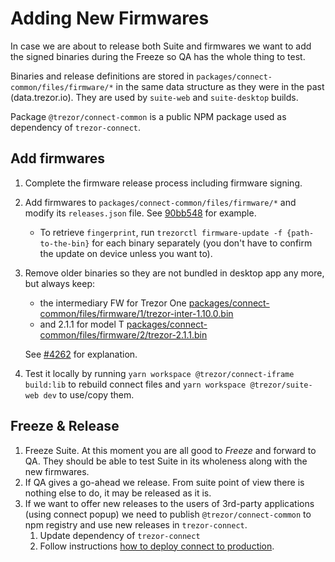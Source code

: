 # Adding New Firmwares

In case we are about to release both Suite and firmwares we want to add the signed binaries during the Freeze so QA has the whole thing to test.

Binaries and release definitions are stored in `packages/connect-common/files/firmware/*` in the same data structure as they were in the past (data.trezor.io). They are used by `suite-web` and `suite-desktop` builds.

Package `@trezor/connect-common` is a public NPM package used as dependency of `trezor-connect`.

## Add firmwares

1. Complete the firmware release process including firmware signing.
2. Add firmwares to `packages/connect-common/files/firmware/*` and modify its `releases.json` file. See [90bb548](https://github.com/trezor/trezor-suite/commit/90bb548aec06c9b4816c9a87b2ffa5fcade99f29) for example.
   - To retrieve `fingerprint`, run `trezorctl firmware-update -f {path-to-the-bin}` for each binary separately (you don't have to confirm the update on device unless you want to).
3. Remove older binaries so they are not bundled in desktop app any more, but always keep:
   - the intermediary FW for Trezor One [packages/connect-common/files/firmware/1/trezor-inter-1.10.0.bin](https://github.com/trezor/trezor-suite/blob/develop/packages/connect-common/files/firmware/1/trezor-inter-1.10.0.bin)
   - and 2.1.1 for model T [packages/connect-common/files/firmware/2/trezor-2.1.1.bin](https://github.com/trezor/trezor-suite/blob/develop/packages/connect-common/files/firmware/2/trezor-2.1.1.bin)
  
	See [#4262](https://github.com/trezor/trezor-suite/issues/4262) for explanation.

1. Test it locally by running `yarn workspace @trezor/connect-iframe build:lib` to rebuild connect files and `yarn workspace @trezor/suite-web dev` to use/copy them.

## Freeze & Release

1. Freeze Suite. At this moment you are all good to _Freeze_ and forward to QA. They should be able to test Suite in its wholeness along with the new firmwares.
1. If QA gives a go-ahead we release. From suite point of view there is nothing else to do, it may be released as it is.
1. If we want to offer new releases to the users of 3rd-party applications (using connect popup) we need to publish `@trezor/connect-common` to npm registry and use new releases in `trezor-connect`.
	1. Update dependency of `trezor-connect`
	1. Follow instructions [how to deploy connect to production](https://github.com/trezor/connect/blob/83af30f73f4cfa7c099c55b2b0f8a103abc299c8/docs/deployment/index.md).

